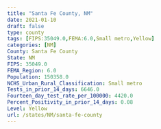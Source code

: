 ```yaml
---
title: "Santa Fe County, NM"
date: 2021-01-10
draft: false
type: county
tags: [FIPS:35049.0,FEMA:6.0,Small metro,Yellow]
categories: [NM]
County: Santa Fe County
State: NM
FIPS: 35049.0
FEMA_Region: 6.0
Population: 150358.0
NCHS_Urban_Rural_Classification: Small metro
Tests_in_prior_14_days: 6646.0
Fourteen_day_test_rate_per_100000: 4420.0
Percent_Positivity_in_prior_14_days: 0.08
Level: Yellow
url: /states/NM/santa-fe-county
---
```



